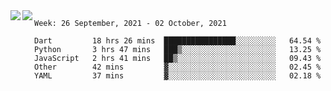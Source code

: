 <a href="https://github.com/anuraghazra/github-readme-stats">
  <img align="left" src="https://github-readme-stats.vercel.app/api?username=Tanesan&count_private=true&show_icons=true" />
</a>
<a href="https://github.com/anuraghazra/github-readme-stats">
  <img align="left" src="https://github-readme-stats.vercel.app/api/top-langs/?username=Tanesan" />
</a>

<!--START_SECTION:waka-->
```text
Week: 26 September, 2021 - 02 October, 2021

Dart         18 hrs 26 mins  ████████████████░░░░░░░░░   64.54 % 
Python       3 hrs 47 mins   ███▒░░░░░░░░░░░░░░░░░░░░░   13.25 % 
JavaScript   2 hrs 41 mins   ██▒░░░░░░░░░░░░░░░░░░░░░░   09.43 % 
Other        42 mins         ▓░░░░░░░░░░░░░░░░░░░░░░░░   02.45 % 
YAML         37 mins         ▓░░░░░░░░░░░░░░░░░░░░░░░░   02.18 % 
```
<!--END_SECTION:waka-->
